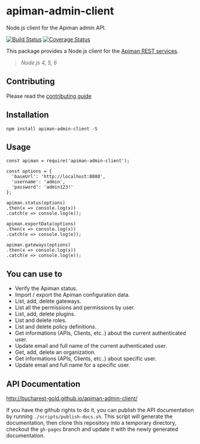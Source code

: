 # apiman-admin-client

Node.js client for the Apiman admin API.

[![Build Status](https://travis-ci.org/bucharest-gold/apiman-admin-client.svg?branch=master)](https://travis-ci.org/bucharest-gold/apiman-admin-client)
[![Coverage Status](https://coveralls.io/repos/github/bucharest-gold/apiman-admin-client/badge.svg?branch=master)](https://coveralls.io/github/bucharest-gold/apiman-admin-client?branch=master)

This package provides a Node.js client for the [Apiman REST services][1].

> _Node.js 4, 5, 6_

## Contributing

Please read the [contributing guide](./CONTRIBUTING.md)

## Installation

    npm install apiman-admin-client -S

## Usage
    const apiman = require('apiman-admin-client');

    const options = {
      'baseUrl': 'http://localhost:8080',
      'username': 'admin',
      'password': 'admin123!'
    };

    apiman.status(options)
    .then(x => console.log(x))
    .catch(e => console.log(e));

    apiman.exportData(options)
    .then(x => console.log(x))
    .catch(e => console.log(e));

    apiman.gateways(options)
    .then(x => console.log(x))
    .catch(e => console.log(e));


## You can use to

* Verify the Apiman status.
* Import / export the Apiman configuration data.
* List, add, delete gateways.
* List all the permissions and permissions by user.
* List, add, delete plugins.
* List and delete roles.
* List and delete policy definitions.
* Get informations (APIs, Clients, etc..) about the current authenticated user.
* Update email and full name of the current authenticated user.
* Get, add, delete an organization. 
* Get informations (APIs, Clients, etc..) about specific user.
* Update email and full name for a specific user.

## API Documentation

http://bucharest-gold.github.io/apiman-admin-client/

If you have the github rights to do it, you can publish the API documentation by running
`./scripts/publish-docs.sh`. This script will generate the documentation, then clone this
repository into a temporary directory, checkout the `gh-pages` branch and update it with
the newly generated documentation.

[1]: http://www.apiman.io/latest/api-manager-restdocs.html